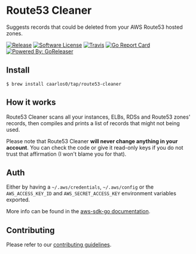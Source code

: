# Route53 Cleaner

Suggests records that could be deleted from your AWS Route53 hosted zones.

[![Release](https://img.shields.io/github/release/caarlos0/route53-cleaner.svg?style=flat-square)](https://github.com/caarlos0/route53-cleaner/releases/latest)
[![Software License](https://img.shields.io/badge/license-MIT-brightgreen.svg?style=flat-square)](LICENSE.md)
[![Travis](https://img.shields.io/travis/caarlos0/route53-cleaner.svg?style=flat-square)](https://travis-ci.org/caarlos0/route53-cleaner)
[![Go Report Card](https://goreportcard.com/badge/github.com/caarlos0/route53-cleaner?style=flat-square)](https://goreportcard.com/report/github.com/caarlos0/route53-cleaner)
[![Powered By: GoReleaser](https://img.shields.io/badge/powered%20by-goreleaser-green.svg?style=flat-square)](https://github.com/goreleaser)

## Install

```console
$ brew install caarlos0/tap/route53-cleaner
```

## How it works

Route53 Cleaner scans all your instances, ELBs, RDSs and Route53 zones' records,
then compiles and prints a list of records that might not being used.

Please note that Route53 Cleaner **will never change anything in your account**. You
can check the code or give it read-only keys if you do not trust that affirmation 
(I won't blame you for that).

## Auth

Either by having a `~/.aws/credentials`, `~/.aws/config` or the `AWS_ACCESS_KEY_ID` and 
`AWS_SECRET_ACCESS_KEY` environment variables exported.

More info can be found in the [aws-sdk-go documentation](https://github.com/aws/aws-sdk-go#configuring-credentials).

## Contributing

Please refer to our [contributing guidelines](CONTRIBUTING.md).
